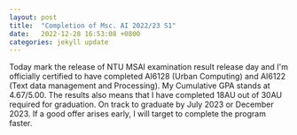 ```yaml
---
layout: post
title:  "Completion of Msc. AI 2022/23 S1"
date:   2022-12-28 16:53:08 +0800
categories: jekyll update
---
```

Today mark the release of NTU MSAI examination result release day and I'm officially certified to have completed AI6128 (Urban Computing) and AI6122 (Text data management and Processing). My Cumulative GPA stands at 4.67/5.00. 
The results also means that I have completed 18AU out of 30AU required for graduation. On track to graduate by July 2023 or December 2023. If a good offer arises early, I will target to complete the program faster.

